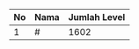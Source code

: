| No | Nama            | Jumlah Level |
|----|-----------------|--------------|
| 1  | #    |    1602        |
